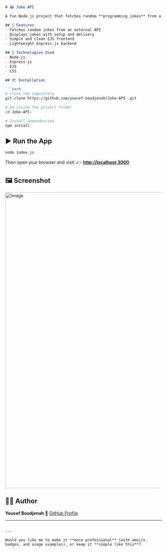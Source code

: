 
````markdown
# 😂 Joke API

A fun Node.js project that fetches random **programming jokes** from a public API and displays them using **Express** and **EJS**.

## 🚀 Features
- Fetches random jokes from an external API  
- Displays jokes with setup and delivery  
- Simple and clean EJS frontend  
- Lightweight Express.js backend  

## 🧠 Technologies Used
- Node.js  
- Express.js  
- EJS  
- CSS  

## 📦 Installation

```bash
# Clone the repository
git clone https://github.com/youcef-boudjenah/Joke-API-.git

# Go inside the project folder
cd Joke-API-

# Install dependencies
npm install
````

## ▶️ Run the App

```bash
node index.js
```

Then open your browser and visit:
👉 **[http://localhost:3000](http://localhost:3000)**

## 🖼️ Screenshot

<img width="1859" height="951" alt="image" src="https://github.com/user-attachments/assets/1c0a97dd-30fb-4301-9c59-eb793ec6f4ef" />


## 🧑‍💻 Author

**Youcef Boudjenah**
💼 [GitHub Profile](https://github.com/youcef-boudjenah)

---

```

---

Would you like me to make it **more professional** (with emojis, badges, and usage examples), or keep it **simple like this**?
```
